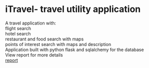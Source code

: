 # iTravel- travel utility application

A travel application with:</br>
flight search</br>
hotel search</br>
restaurant and food search with maps</br>
points of interest search with maps and description</br>
Application built with python flask and sqlalchemy for the database</br>
View report for more details</br>
[report](https://drive.google.com/open?id=1TTvat5Nr8Mgl6DcnfmiFGbpeYoM3nybf)

